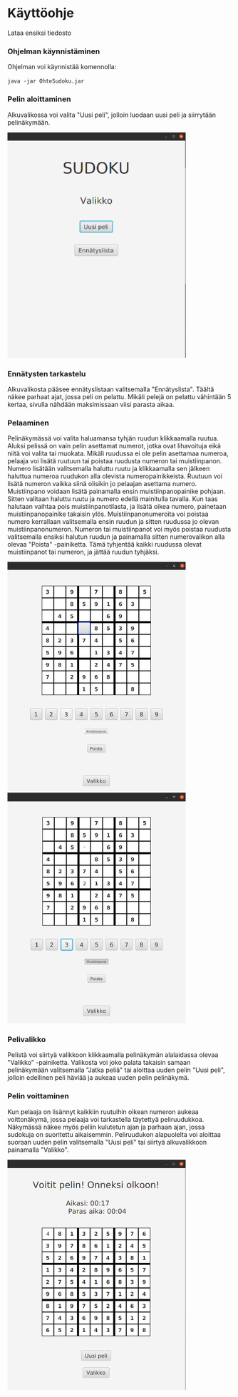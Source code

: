 # Käyttöohje

Lataa ensiksi tiedosto 

### Ohjelman käynnistäminen 

Ohjelman voi käynnistää komennolla:

`java -jar OhteSudoku.jar`

### Pelin aloittaminen

Alkuvalikossa voi valita "Uusi peli", jolloin luodaan uusi peli ja siirrytään pelinäkymään.

<img src="koAlkuValikko.png" alt="drawing" width="400"/>

### Ennätysten tarkastelu

Alkuvalikosta pääsee ennätyslistaan valitsemalla "Ennätyslista". Täältä näkee parhaat ajat, jossa peli on pelattu. Mikäli pelejä on pelattu vähintään 5 kertaa, sivulla nähdään maksimissaan viisi parasta aikaa.

### Pelaaminen

Pelinäkymässä voi valita haluamansa tyhjän ruudun klikkaamalla ruutua. Aluksi pelissä on vain pelin asettamat numerot, jotka ovat lihavoituja eikä niitä voi valita tai muokata. 
Mikäli ruudussa ei ole pelin asettamaa numeroa, pelaaja voi lisätä ruutuun tai poistaa ruudusta numeron tai muistiinpanon. 
Numero lisätään valitsemalla haluttu ruutu ja klikkaamalla sen jälkeen haluttua numeroa ruudukon alla olevista numeropainikkeista. Ruutuun voi lisätä numeron vaikka siinä olisikin jo pelaajan asettama numero. 
Muistiinpano voidaan lisätä painamalla ensin muistiinpanopainike pohjaan. Sitten valitaan haluttu ruutu ja numero edellä mainitulla tavalla. Kun taas halutaan vaihtaa pois muistiinpanotilasta, ja lisätä oikea numero, painetaan muistiinpanopainike takaisin ylös. Muistiinpanonumeroita voi poistaa numero kerrallaan valitsemalla ensin ruudun ja sitten ruudussa jo olevan muistiinpanonumeron.
Numeron tai muistiinpanot voi myös poistaa ruudusta valitsemalla ensiksi halutun ruudun ja painamalla sitten numerovalikon alla olevaa "Poista" -painiketta. Tämä tyhjentää kaikki ruudussa olevat muistiinpanot tai numeron, ja jättää ruudun tyhjäksi.

<img src="koPeli.png" alt="drawing" width="400"/>
<img src="koPelaaminen.png" alt="drawing" width="400"/>

### Pelivalikko

Pelistä voi siirtyä valikkoon klikkaamalla pelinäkymän alalaidassa olevaa "Valikko" -painiketta. Valikosta voi joko palata takaisin samaan pelinäkymään valitsemalla "Jatka peliä" tai aloittaa uuden pelin "Uusi peli", jolloin edellinen peli häviää ja aukeaa uuden pelin pelinäkymä.

### Pelin voittaminen

Kun pelaaja on lisännyt kaikkiin ruutuihin oikean numeron aukeaa voittonäkymä, jossa pelaaja voi tarkastella täytettyä peliruudukkoa.
Näkymässä näkee myös peliin kulutetun ajan ja parhaan ajan, jossa sudokuja on suoritettu aikaisemmin.
Peliruudukon alapuolelta voi aloittaa suoraan uuden pelin valitsemalla "Uusi peli" tai siirtyä alkuvalikkoon painamalla "Valikko".

<img src="koVoitto.png" alt="drawing" width="400"/>
